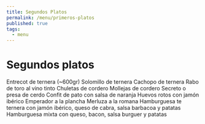 ```yaml
---
title: Segundos Platos
permalink: /menu/primeros-platos
published: true
tags:
  - menu
---
```

# Segundos platos

Entrecot de ternera (~600gr)
Solomillo de ternera
Cachopo de ternera
Rabo de toro al vino tinto
Chuletas de cordero
Mollejas de cordero
Secreto o presa de cerdo
Confit de pato con salsa de naranja
Huevos rotos con jamón ibérico
Emperador a la plancha
Merluza a la romana
Hamburguesa te ternera con jamón ibérico, queso de cabra, salsa barbacoa y patatas
Hamburguesa mixta con queso, bacon, salsa burguer y patatas